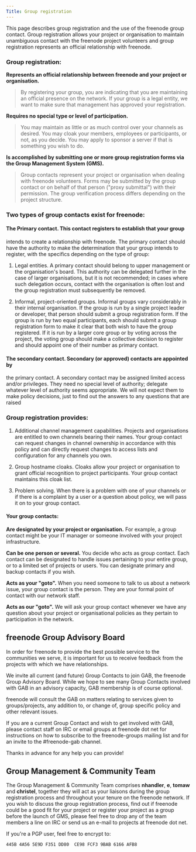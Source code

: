 ```yaml
---
Title: Group registration
---
```


This page describes group registration and the use of the freenode group
contact. Group registration allows your project or organisation to maintain
unambiguous contact with the freenode project volunteers and group registration
represents an official relationship with freenode.

### Group registration:

**Represents an official relationship between freenode and your project or
organisation.**

> By registering your group, you are indicating that you are maintaining an
> official presence on the network. If your group is a legal entity, we want to
> make sure that management has approved your registration.

**Requires no special type or level of participation.**

> You may maintain as little or as much control over your channels as desired.
> You may cloak your members, employees or participants, or not, as you decide.
> You may apply to sponsor a server if that is something you wish to do.

**Is accomplished by submitting one or more group registration forms via the
Group Management System (GMS).**

> Group contacts represent your project or organisation when dealing with
> freenode volunteers. Forms may be submitted by the group contact or on behalf
> of that person ("proxy submittal") with their permission. The group
> verification process differs depending on the project structure.


### Two types of group contacts exist for freenode:

#### The Primary contact.  This contact registers to establish that your group
intends to create a relationship with freenode. The primary contact should have
the authority to make the determination that your group intends to register,
with the specifics depending on the type of group:


1. Legal entities.  A primary contact should belong to upper management or the
organisation's board. This authority can be delegated further in the case of
larger organisations, but it is not recommended; in cases where such delegation
occurs, contact with the organisation is often lost and the group registration
must subsequently be removed.

2. Informal, project-oriented groups.  Informal groups vary considerably in
their internal organisation. If the group is run by a single project leader or
developer, that person should submit a group registration form. If the group is
run by two equal participants, each should submit a group registration form to
make it clear that both wish to have the group registered.  If it is run by a
larger core group or by voting across the project, the voting group should make
a collective decision to register and should appoint one of their number as
primary contact.

#### The secondary contact.  Secondary (or approved) contacts are appointed by
the primary contact. A secondary contact may be assigned limited access and/or
privileges. They need no special level of authority; delegate whatever level of
authority seems appropriate.  We will not expect them to make policy decisions,
just to find out the answers to any questions that are raised

### Group registration provides:

1. Additional channel management capabilities.  Projects and organisations are
entitled to own channels bearing their names. Your group contact can request
changes in channel ownership in accordance with this policy and can directly
request changes to access lists and configuration for any channels you own.

2. Group hostname cloaks.  Cloaks allow your project or organisation to grant
official recognition to project participants. Your group contact maintains this
cloak list.

3. Problem solving.  When there is a problem with one of your channels or if
there is a complaint by a user or a question about policy, we will pass it on
to your group contact.


#### Your group contacts:

**Are designated by your project or organisation.** For example, a group
contact might be your IT manager or someone involved with your project
infrastructure.

**Can be one person or several.** You decide who acts as group contact. Each
contact can be designated to handle issues pertaining to your entire group, or
to a limited set of projects or users. You can designate primary and backup
contacts if you wish.

**Acts as your "goto".** When you need someone to talk to us about a network
issue, your group contact is the person.  They are your formal point of contact
with our network staff.

**Acts as our "goto".** We will ask your group contact whenever we have any
question about your project or organisational policies as they pertain to
participation in the network.


## freenode Group Advisory Board

In order for freenode to provide the best possible service to the communities
we serve, it is important for us to receive feedback from the projects with
which we have relationships.

We invite all current (and future) Group Contacts to join GAB, the freenode
Group Advisory Board. While we hope to see many Group Contacts involved with
GAB in an advisory  capacity, GAB membership is of course optional.

freenode will consult the GAB on matters relating to services given to
groups/projects, any addition to, or change of, group specific policy and other
relevant issues.

If you are a current Group Contact and wish to get involved with GAB, please
contact staff on IRC or email groups at freenode dot net for instructions on
how to subscribe to the freenode-groups mailing list and for an invite to the
#freenode-gab channel.

Thanks in advance for any help you can provide!

## Group Management & Community Team

The Group Management & Community Team comprises **nhandler**, **e**, **tomaw**
and **christel**, together they will act as your liaisons during the group
registration process and throughout your tenure on the freenode network. If you
wish to discuss the group registration process, find out if freenode could be a
good fit for your project or register your project as a group before the launch
of GMS, please feel free to drop any of the team members a line on IRC or send
us an e-mail to projects at freenode dot net.

If you're a PGP user, feel free to encrypt to:

    445B 4A56 5E9D F351 DD80  CE98 FCF3 9BAB 6166 AFB8
